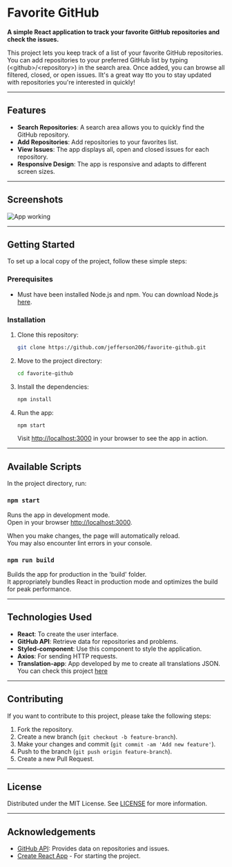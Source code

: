 # Favorite GitHub

**A simple React application to track your favorite GitHub repositories and check the issues.**

This project lets you keep track of a list of your favorite GitHub repositories. You can add repositories to your preferred GitHub list by typing (&lt;github&gt;/&lt;repository&gt;) in the search area. Once added, you can browse all filtered, closed, or open issues. IIt's a great way tto you to stay updated with repositories you're interested in quickly!

---

## Features

- **Search Repositories**: A search area allows you to quickly find the GitHub repository.
- **Add Repositories**: Add repositories to your favorites list.
- **View Issues**: The app displays all, open and closed issues for each repository.
- **Responsive Design**: The app is responsive and adapts to different screen sizes.

---

## Screenshots

![App working](public/favorite-github.gif)

---

## Getting Started

To set up a local copy of the project, follow these simple steps:

### Prerequisites

- Must have been installed Node.js and npm. You can download Node.js [here](https://nodejs.org/).

### Installation

1. Clone this repository:

    ```bash
    git clone https://github.com/jefferson206/favorite-github.git
    ```

2. Move to the project directory:

    ```bash
    cd favorite-github
    ```

3. Install the dependencies:

    ```bash
    npm install
    ```

4. Run the app:

    ```bash
    npm start
    ```

   Visit [http://localhost:3000](http://localhost:3000) in your browser to see the app in action.

---

## Available Scripts

In the project directory, run:

### `npm start`

Runs the app in development mode.\
Open in your browser [http://localhost:3000](http://localhost:3000).

When you make changes, the page will automatically reload.\
You may also encounter lint errors in your console.

### `npm run build`

Builds the app for production in the 'build' folder.\
It appropriately bundles React in production mode and optimizes the build for peak performance.

---

## Technologies Used

- **React**: To create the user interface.
- **GitHub API**: Retrieve data for repositories and problems.
- **Styled-component**: Use this component to style the application.
- **Axios**: For sending HTTP requests.
- **Translation-app**: App developed by me to create all translations JSON. You can check this project [here](https://github.com/jefferson206/json-translations) 

---

## Contributing

If you want to contribute to this project, please take the following steps:

1. Fork the repository.
2. Create a new branch (`git checkout -b feature-branch`).
3. Make your changes and commit (`git commit -am 'Add new feature'`).
4. Push to the branch (`git push origin feature-branch`).
5. Create a new Pull Request.

---

## License

Distributed under the MIT License. See [LICENSE](LICENSE) for more information.

---

## Acknowledgements

- [GitHub API](https://docs.github.com/en/rest): Provides data on repositories and issues.
- [Create React App](https://github.com/facebook/create-react-app) - For starting the project.